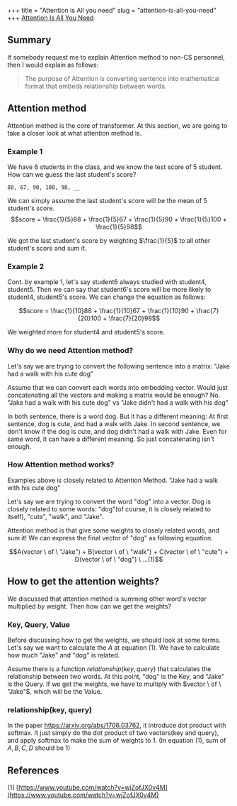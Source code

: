 +++
title = "Attention is All you need"
slug = "attention-is-all-you-need"
+++
[Attention Is All You Need](https://arxiv.org/abs/1706.03762)

## Summary
If somebody request me to explain Attention method to non-CS personnel, then I would explain as follows:

> The purpose of Attention is converting sentence into mathematical format that embeds relationship between words.

## Attention method
Attention method is the core of transformer. At this section, we are going to take a closer look at what attention method is.

### Example 1
We have 6 students in the class, and we know the test score of 5 student. How can we guess the last student's score?
```
88, 67, 90, 100, 98, __
```

We can simply assume the last student's score will be the mean of 5 student's score.
$$score = \frac{1}{5}88 + \frac{1}{5}67 + \frac{1}{5}90 + \frac{1}{5}100 + \frac{1}{5}98$$

We got the last student's score by weighting $\frac{1}{5}$ to all other student's score and sum it.

### Example 2
Cont. by example 1, let's say student6 always studied with student4, student5. Then we can say that student6's score will be more likely to student4, student5's score. We can change the equation as follows:

$$score = \frac{1}{10}88 + \frac{1}{10}67 + \frac{1}{10}90 + \frac{7}{20}100 + \frac{7}{20}98$$

We weighted more for student4 and student5's score.

### Why do we need Attention method?
Let's say we are trying to convert the following sentence into a matrix:
"Jake had a walk with his cute dog"

Assume that we can convert each words into embedding vector. Would just concatenating all the vectors and making a matrix would be enough? No.
"Jake had a walk with his cute dog" vs "Jake didn't had a walk with his dog"

In both sentence, there is a word dog. But it has a different meaning: At first sentence, dog is cute, and had a walk with Jake. In second sentence, we don't know if the dog is cute, and dog didn't had a walk with Jake.
Even for same word, it can have a different meaning. So just concatenating isn't enough.

### How Attention method works?
Examples above is closely related to Attention Method.
"Jake had a walk with his cute dog"

Let's say we are trying to convert the word "dog" into a vector. Dog is closely related to some words: "dog"(of course, it is closely related to itself), "cute", "walk", and "Jake".

Attention method is that give some weights to closely related words, and sum it! We can express the final vector of "dog" as following equation.

$$A(vector \ of \ "Jake") + B(vector \ of \ "walk") + C(vector \ of \ "cute") + D(vector \ of \ "dog") \ ...(1)$$

## How to get the attention weights?
We discussed that attention method is summing other word's vector multiplied by weight. Then how can we get the weights?

### Key, Query, Value
Before discussing how to get the weights, we should look at some terms. Let's say we want to calculate the $A$ at equation (1). We have to calculate how much "Jake" and "dog" is related.

Assume there is a function $relationship(key, query)$ that calculates the relationship between two words.
At this point, "dog" is the Key, and "Jake" is the Query. If we get the weights, we have to multiply with $vector \ of \ "Jake"$, which will be the Value.

### relationship(key, query)
In the paper https://arxiv.org/abs/1706.03762, it introduce dot product with softmax. It just simply do the dot product of two vectors(key and query), and apply softmax to make the sum of weights to 1.
(In equation (1), sum of $A, B, C, D$ should be 1)

## References
[1] [https://www.youtube.com/watch?v=wjZofJX0v4M](https://www.youtube.com/watch?v=wjZofJX0v4M)
